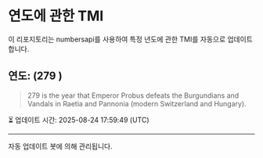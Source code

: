 
# 연도에 관한 TMI

이 리포지토리는 numbersapi를 사용하여 특정 년도에 관한 TMI를 자동으로 업데이트합니다.

## 연도: (279 )
> 279 is the year that Emperor Probus defeats the Burgundians and Vandals in Raetia and Pannonia (modern Switzerland and Hungary).

⏳ 업데이트 시간: 2025-08-24 17:59:49 (UTC)

---
자동 업데이트 봇에 의해 관리됩니다.
